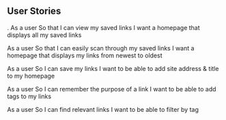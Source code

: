 User Stories
--------------
.
As a user
So that I can view my saved links
I want a homepage that displays all my saved links

As a user
So that I can easily scan through my saved links
I want a homepage that displays my links from newest to oldest

As a user
So I can save my links
I want to be able to add site address & title to my homepage

As a user
So I can remember the purpose of a link
I want to be able to add tags to my links

As a user
So I can find relevant links
I want to be able to filter by tag
